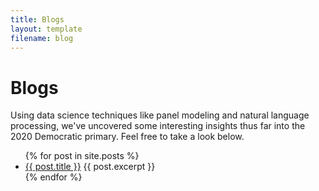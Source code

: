 ```yaml
---
title: Blogs
layout: template
filename: blog
--- 
```


# Blogs

Using data science techniques like panel modeling and natural language processing, we've uncovered some interesting insights thus far into the 2020 Democratic primary. Feel free to take a look below.

<ul>
  {% for post in site.posts %}
    <li>
      <a href="{{site.baseurl}}{{ post.url }}">{{ post.title }}</a>
      {{ post.excerpt }}
    </li>
  {% endfor %}
</ul>
